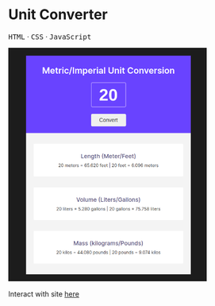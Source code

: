 # Unit Converter

<kbd>HTML</kbd> &middot; <kbd>CSS</kbd> &middot; <kbd>JavaScript</kbd>

<img src="./assets/screenshot.png" width="400">

Interact with site [here](https://jarabi.github.io/unit-converter/)